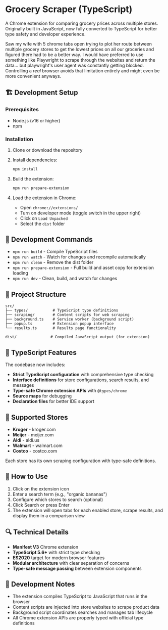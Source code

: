 # Grocery Scraper (TypeScript)

A Chrome extension for comparing grocery prices across multiple stores. Originally built in JavaScript, now fully converted to TypeScript for better type safety and developer experience.

Saw my wife with 5 chrome tabs open trying to plot her route between multiple grocery stores to get the lowest prices on all our groceries and figured there had to be a better way. I would have preferred to use something like Playwright to scrape through the websites and return the data... but playwright's user agent was constantly getting blocked. Controlling a _real_ browser avoids that limitation entirely and might even be more convenient anyways.

## 🏗️ Development Setup

### Prerequisites
- Node.js (v16 or higher)
- npm

### Installation

1. Clone or download the repository
2. Install dependencies:
   ```bash
   npm install
   ```

3. Build the extension:
   ```bash
   npm run prepare-extension
   ```

4. Load the extension in Chrome:
   - Open `chrome://extensions/`
   - Turn on developer mode (toggle switch in the upper right)
   - Click on `Load Unpacked`
   - Select the `dist` folder

## 🚀 Development Commands

- `npm run build` - Compile TypeScript files
- `npm run watch` - Watch for changes and recompile automatically
- `npm run clean` - Remove the dist folder
- `npm run prepare-extension` - Full build and asset copy for extension loading
- `npm run dev` - Clean, build, and watch for changes

## 📁 Project Structure

```
src/
├── types/           # TypeScript type definitions
├── scraping/        # Content scripts for web scraping
├── background.ts    # Service worker (background script)
├── popup.ts         # Extension popup interface
└── results.ts       # Results page functionality

dist/               # Compiled JavaScript output (for extension)
```

## 🔧 TypeScript Features

The codebase now includes:
- **Strict TypeScript configuration** with comprehensive type checking
- **Interface definitions** for store configurations, search results, and messages
- **Type-safe Chrome extension APIs** with `@types/chrome`
- **Source maps** for debugging
- **Declaration files** for better IDE support

## 🛒 Supported Stores

- **Kroger** - kroger.com
- **Meijer** - meijer.com  
- **Aldi** - aldi.us
- **Walmart** - walmart.com
- **Costco** - costco.com

Each store has its own scraping configuration with type-safe definitions.

## 🎯 How to Use

1. Click on the extension icon
2. Enter a search term (e.g., "organic bananas")
3. Configure which stores to search (optional)
4. Click Search or press Enter
5. The extension will open tabs for each enabled store, scrape results, and display them in a comparison view

## 🔍 Technical Details

- **Manifest V3** Chrome extension
- **TypeScript 5.6+** with strict type checking
- **ES2020** target for modern browser features
- **Modular architecture** with clear separation of concerns
- **Type-safe message passing** between extension components

## 🧪 Development Notes

- The extension compiles TypeScript to JavaScript that runs in the browser
- Content scripts are injected into store websites to scrape product data
- Background script coordinates searches and manages tab lifecycle
- All Chrome extension APIs are properly typed with official type definitions
